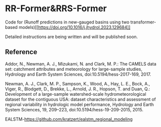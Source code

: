 # RR-Former&RRS-Former
Code for (Runoff predictions in new-gauged basins using two transformer-based models)[[https://doi.org/10.1016/j.jhydrol.2023.129684]]

Detailed instructions are being written and will be published soon.

## Reference
Addor, N., Newman, A. J., Mizukami, N. and Clark, M. P.: The CAMELS data set: catchment attributes and meteorology for large-sample studies, Hydrology and Earth System Sciences, doi:10.5194/hess-2017-169, 2017.

Newman, A. J., Clark, M. P., Sampson, K., Wood, A., Hay, L. E., Bock, A., Viger, R., Blodgett, D., Brekke, L., Arnold, J. R., Hopson, T. and Duan, Q.: Development of a large-sample watershed-scale hydrometeorological dataset for the contiguous USA: dataset characteristics and assessment of regional variability in hydrologic model performance, Hydrology and Earth System Sciences, 19, 209–223, doi:10.5194/hess-19-209-2015, 2015.

EALSTM-https://github.com/kratzert/ealstm_regional_modeling
